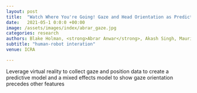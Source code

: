 ```yaml
---
layout: post
title:  "Watch Where You're Going! Gaze and Head Orientation as Predictors for Social Robot Navigation"
date:   2021-05-1 0:0:0 +00:00
image: /assets/images/index/abrar_gaze.jpg
categories: research
authors: Blake Holman, <strong>Abrar Anwar</strong>, Akash Singh, Mauricio Tec, Justin Hart, Peter Stone
subtitle: "human-robot interation"
venue: ICRA

---
```

Leverage virtual reality to collect gaze and position data to create a predictive model and a mixed effects model to show gaze orientation precedes other features
